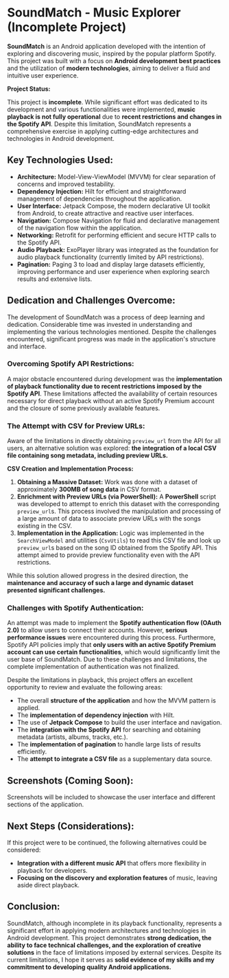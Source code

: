 # SoundMatch - Music Explorer (Incomplete Project)

**SoundMatch** is an Android application developed with the intention of exploring and discovering music, inspired by the popular platform Spotify. This project was built with a focus on **Android development best practices** and the utilization of **modern technologies**, aiming to deliver a fluid and intuitive user experience.

**Project Status:**

This project is **incomplete**. While significant effort was dedicated to its development and various functionalities were implemented, **music playback is not fully operational** due to **recent restrictions and changes in the Spotify API**. Despite this limitation, SoundMatch represents a comprehensive exercise in applying cutting-edge architectures and technologies in Android development.

## Key Technologies Used:

* **Architecture:** Model-View-ViewModel (MVVM) for clear separation of concerns and improved testability.
* **Dependency Injection:** Hilt for efficient and straightforward management of dependencies throughout the application.
* **User Interface:** Jetpack Compose, the modern declarative UI toolkit from Android, to create attractive and reactive user interfaces.
* **Navigation:** Compose Navigation for fluid and declarative management of the navigation flow within the application.
* **Networking:** Retrofit for performing efficient and secure HTTP calls to the Spotify API.
* **Audio Playback:** ExoPlayer library was integrated as the foundation for audio playback functionality (currently limited by API restrictions).
* **Pagination:** Paging 3 to load and display large datasets efficiently, improving performance and user experience when exploring search results and extensive lists.

## Dedication and Challenges Overcome:

The development of SoundMatch was a process of deep learning and dedication. Considerable time was invested in understanding and implementing the various technologies mentioned. Despite the challenges encountered, significant progress was made in the application's structure and interface.

### Overcoming Spotify API Restrictions:

A major obstacle encountered during development was the **implementation of playback functionality due to recent restrictions imposed by the Spotify API**. These limitations affected the availability of certain resources necessary for direct playback without an active Spotify Premium account and the closure of some previously available features.

### The Attempt with CSV for Preview URLs:

Aware of the limitations in directly obtaining `preview_url` from the API for all users, an alternative solution was explored: **the integration of a local CSV file containing song metadata, including preview URLs.**

**CSV Creation and Implementation Process:**

1.  **Obtaining a Massive Dataset:** Work was done with a dataset of approximately **300MB of song data** in CSV format.
2.  **Enrichment with Preview URLs (via PowerShell):** A **PowerShell** script was developed to attempt to enrich this dataset with the corresponding `preview_url`s. This process involved the manipulation and processing of a large amount of data to associate preview URLs with the songs existing in the CSV.
3.  **Implementation in the Application:** Logic was implemented in the `SearchViewModel` and utilities (`CsvUtils`) to read this CSV file and look up `preview_url`s based on the song ID obtained from the Spotify API. This attempt aimed to provide preview functionality even with the API restrictions.

While this solution allowed progress in the desired direction, the **maintenance and accuracy of such a large and dynamic dataset presented significant challenges.**

### Challenges with Spotify Authentication:

An attempt was made to implement the **Spotify authentication flow (OAuth 2.0)** to allow users to connect their accounts. However, **serious performance issues** were encountered during this process. Furthermore, Spotify API policies imply that **only users with an active Spotify Premium account can use certain functionalities**, which would significantly limit the user base of SoundMatch. Due to these challenges and limitations, the complete implementation of authentication was not finalized.

Despite the limitations in playback, this project offers an excellent opportunity to review and evaluate the following areas:

* The overall **structure of the application** and how the MVVM pattern is applied.
* The **implementation of dependency injection** with Hilt.
* The use of **Jetpack Compose** to build the user interface and navigation.
* The **integration with the Spotify API** for searching and obtaining metadata (artists, albums, tracks, etc.).
* The **implementation of pagination** to handle large lists of results efficiently.
* The **attempt to integrate a CSV file** as a supplementary data source.

## Screenshots (Coming Soon):

Screenshots will be included to showcase the user interface and different sections of the application.

## Next Steps (Considerations):

If this project were to be continued, the following alternatives could be considered:

* **Integration with a different music API** that offers more flexibility in playback for developers.
* **Focusing on the discovery and exploration features** of music, leaving aside direct playback.

## Conclusion:

SoundMatch, although incomplete in its playback functionality, represents a significant effort in applying modern architectures and technologies in Android development. This project demonstrates **strong dedication, the ability to face technical challenges, and the exploration of creative solutions** in the face of limitations imposed by external services. Despite its current limitations, I hope it serves as **solid evidence of my skills and my commitment to developing quality Android applications.**
